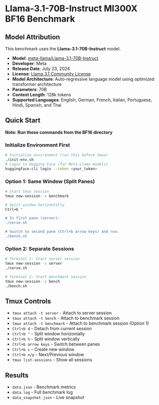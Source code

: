 # Llama-3.1-70B-Instruct MI300X BF16 Benchmark

## Model Attribution

This benchmark uses the **Llama-3.1-70B-Instruct** model.

- **Model**: [meta-llama/Llama-3.1-70B-Instruct](https://huggingface.co/meta-llama/Llama-3.1-70B-Instruct)
- **Developer**: Meta
- **Release Date**: July 23, 2024
- **License**: [Llama 3.1 Community License](https://github.com/meta-llama/llama-models/blob/main/models/llama3_1/LICENSE)
- **Model Architecture**: Auto-regressive language model using optimized transformer architecture
- **Parameters**: 70B
- **Context Length**: 128k tokens
- **Supported Languages**: English, German, French, Italian, Portuguese, Hindi, Spanish, and Thai

## Quick Start

**Note: Run these commands from the BF16 directory**

### Initialize Environment First
```bash
# Initialize environment (run this before tmux)
./init-env.sh
# Login to Hugging Face (for Meta-Llama models)
huggingface-cli login --token <your_token>
```

### Option 1: Same Window (Split Panes)
```bash
# Start tmux session
tmux new-session -s benchmark

# Split window horizontally
Ctrl+b "

# In first pane (server):
./serve.sh

# Switch to second pane (Ctrl+b arrow keys) and run:
./bench.sh
```

### Option 2: Separate Sessions
```bash
# Terminal 1: Start server session
tmux new-session -s server
./serve.sh

# Terminal 2: Start benchmark session  
tmux new-session -s bench
./bench.sh
```


## Tmux Controls
- `tmux attach -t server` - Attach to server session
- `tmux attach -t bench` - Attach to benchmark session
- `tmux attach -t benchmark` - Attach to benchmark session (Option 1)
- `Ctrl+b d` - Detach from current session
- `Ctrl+b "` - Split window horizontally
- `Ctrl+b %` - Split window vertically
- `Ctrl+b arrow keys` - Switch between panes
- `Ctrl+b c` - Create new window
- `Ctrl+b n/p` - Next/Previous window
- `tmux list-sessions` - Show all sessions

## Results
- `data.json` - Benchmark metrics
- `data.log` - Full benchmark log
- `data_snapshot.json` - Live snapshot
